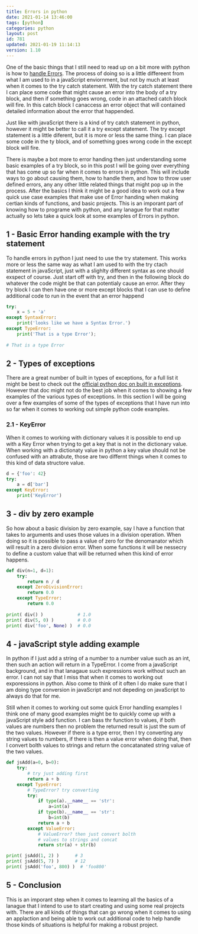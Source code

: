 ```yaml
---
title: Errors in python
date: 2021-01-14 13:46:00
tags: [python]
categories: python
layout: post
id: 781
updated: 2021-01-19 11:14:13
version: 1.10
---
```


One of the basic things that I still need to read up on a bit more with python is how to [handle Errors](https://docs.python.org/3.7/tutorial/errors.html). The process of doing so is a little differeent from what I am used to in a javaScript enviornment, but not by much at least when it comes to the try catch statement. With the try catch statement there I can place some code that might cause an error into the body of a try block, and then if something goes wrong, code in an attached catch block will fire. In this catch block I canaccess an error object that will contained detailed information about the error that happended.

Just like with javaScript there is a kind of try catch statement in python, however it might be better to call it a try except statement. The try except statement is a little diferent, but it is more or less the same thing. I can place some code in the ty block, and of something goes wrong code in the except block will fire.

There is maybe a bot more to error handing then just understanding some basic examples of a try block, so in this post I will be going over everything that has come up so far when it comes to errors in python. This will include ways to go about causing them, how to handle them, and how to throw user defined errors, any any other little related things that might pop up in the process. After the basics I think it might be a good idea to work out a few quick use case examples that make use of Error handing when making certian kinds of functions, and basic projects. This is an imporant part of knowing how to programe with python, and any lanague for that matter actually so lets take a quick look at some examples of Errors in python.

<!-- more -->


## 1 - Basic Error handing example with the try statement

To handle errors in python I just need to use the try statement. This works more or less the same way as what I am used to with the try ctach statement in javaScript, just with a slighlty different syntax as one should exspect of course. Just start off with try, and then in the following block do whatever the code might be that can potentialy cause an error. After they try block I can then have one or more except blocks that I can use to define additional code to run in the event that an error happend

```python
try:
    x = 5 + 'a'
except SyntaxError:
    print('looks like we have a Syntax Error.')
except TypeError:
    print('That is a type Error');
 
# That is a type Error
```

## 2 - Types of exceptions

There are a great number of built in types of exceptions, for a full list it might be best to check out the [official python doc on built in exceptions](https://docs.python.org/3.7/library/exceptions.html#Exception). However that doc might not do the best job when it comes to showing a few examples of the various types of exceptions. In this section I will be going over a few examples of some of the types of exceptions that I have run into so far when it comes to working out simple python code examples.

### 2.1 - KeyError

When it comes to working with dictionary values it is possible to end up with a Key Error when trying to get a key that is not in the dictionary value. When working with a dictionaty value in python a key value should not be confused with an attrabute, those are two differnt things when it comes to this kind of data structore value.

```python
d = {'foo': 42}
try:
    a = d['bar']
except KeyError:
    print('KeyError')
```

## 3 - div by zero example

So how about a basic division by zero example, say I have a function that takes to arguments and uses those values in a division operation. When doing so it is possible to pass a value of zero for the denomanator which will result in a zero division error. When some functions it will be nessecry to define a custom value that will be returned when this kind of error happens.

```python
def div(n=1, d=1):
    try:
        return n / d
    except ZeroDivisionError:
        return 0.0
    except TypeError:
        return 0.0
    
print( div() )             # 1.0
print( div(5, 0) )         # 0.0
print( div('foo', None) )  # 0.0
```

## 4 - javaScript style adding example

In python if I just add a string of a number to a number value such as an int, then such an action will return in a TypeError. I come from a javaScript background, and in that lanagaue such expressions work without such an error. I can not say that I miss that when it comes to working out exporessions in python. Also come to think of it often I do make sure that I am doing type conversion in javaScript and not depeding on javaScript to always do that for me.

Still when it comes to working out some quick Error handling examples I think one of many good examples might be to quickly come up with a javaScript style add function. I can bass thr function to values, if both values are numbers then no problem the returned result is just the sum of the two values. However if there is a type error, then I try converting any string values to numbers, if there is then a value error when doing that, then I convert bolth values to strings and return the concatanated string value of the two values.

```python
def jsAdd(a=0, b=0):
    try:
        # try just adding first
        return a + b
    except TypeError:
        # TypeError? try converting
        try:
            if type(a).__name__ == 'str':
                a=int(a)
            if type(b).__name__ == 'str':
                b=int(b)
            return a + b
        except ValueError:
            # ValueError? then just convert bolth
            # values to strings and concat
            return str(a) + str(b)

print( jsAdd(1, 2) )      # 3
print( jsAdd(5, 7) )      # 12
print( jsAdd('foo', 800) )  # 'foo800'
```

## 5 - Conclusion

This is an imporant step when it comes to learning all the basics of a lanague that I intend to use to start creating and using some real projects with. There are all kinds of things that can go wrong when it comes to using an applaction and being able to work out additional code to help handle those kinds of situations is helpful for making a robust project.